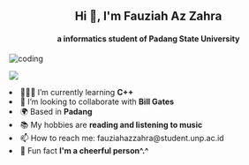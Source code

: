 <h2 align="center">Hi 👋, I'm Fauziah Az Zahra</h2>
<h4 align="center">a informatics student of Padang State University</h4>
<img align="center" alt="coding" widht="400" src="https://github.com/user-attachments/assets/8727a9a9-eb94-462d-a320-7ef33630951c">
<p align="left"> <img src="
<h4>About me:</h4>
<ul type="circle">
<li>👩🏼‍💻 I’m currently learning <b>C++</b></li>
<li>👯 I’m looking to collaborate with <b>Bill Gates</b></li>
<li>🌍 Based in <b>Padang</b></li>
<li>📚 My hobbies are <b>reading and listening to music</b></li>
<li>📫 How to reach me: fauziahazzahra@student.unp.ac.id</li>
<li>🌟 Fun fact <b>I'm a cheerful person^.^</b></li>

